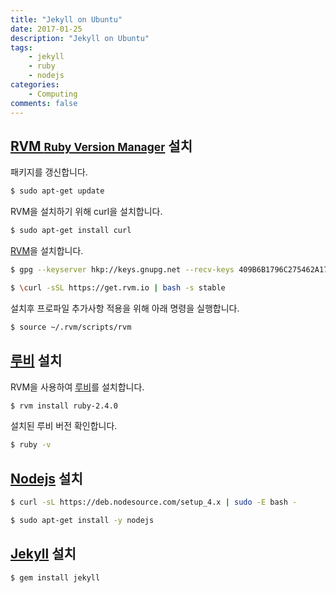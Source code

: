 ```yaml
---
title: "Jekyll on Ubuntu"
date: 2017-01-25
description: "Jekyll on Ubuntu"
tags:
    - jekyll
    - ruby
    - nodejs
categories:
    - Computing
comments: false
---
```


## [RVM <small>Ruby Version Manager</small>](https://rvm.io/) 설치

패키지를 갱신합니다.

```bash
$ sudo apt-get update
```

RVM을 설치하기 위해 curl을 설치합니다.

```bash
$ sudo apt-get install curl
```

[RVM](https://rvm.io/)을 설치합니다.

```bash
$ gpg --keyserver hkp://keys.gnupg.net --recv-keys 409B6B1796C275462A1703113804BB82D39DC0E3
```

```bash
$ \curl -sSL https://get.rvm.io | bash -s stable
```

설치후 프로파일 추가사항 적용을 위해 아래 명령을 실행합니다.

```bash
$ source ~/.rvm/scripts/rvm
```

## [루비](https://www.ruby-lang.org/ko/) 설치

RVM을 사용하여 [루비](https://www.ruby-lang.org/ko/)를 설치합니다.

```bash
$ rvm install ruby-2.4.0
```

설치된 루비 버전 확인합니다.

```bash
$ ruby -v
```

## [Nodejs](https://nodejs.org/ko/) 설치

```bash
$ curl -sL https://deb.nodesource.com/setup_4.x | sudo -E bash -
```

```bash
$ sudo apt-get install -y nodejs
```

## [Jekyll](https://jekyllrb.com/) 설치

```bash
$ gem install jekyll
```
